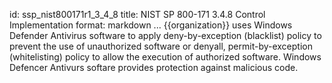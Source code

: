 id: ssp_nist800171r1_3_4_8
title: NIST SP 800-171 3.4.8 Control Implementation
format: markdown
...
{{organization}} uses Windows Defender Antivirus software to apply deny-by-exception (blacklist) policy to prevent the use of unauthorized software or denyall, permit-by-exception (whitelisting) policy to allow the execution of authorized software. Windows Defencer Antivurs softare provides protection against malicious code.

